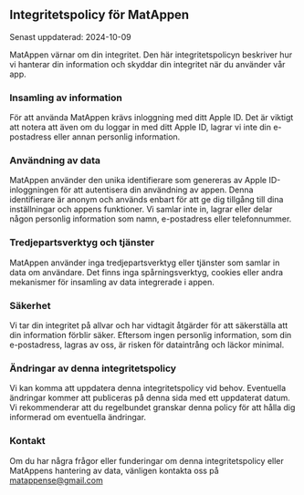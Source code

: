 ## Integritetspolicy för MatAppen ##

Senast uppdaterad: 2024-10-09

MatAppen värnar om din integritet. Den här integritetspolicyn beskriver hur vi hanterar din information och skyddar din integritet när du använder vår app.

### Insamling av information

För att använda MatAppen krävs inloggning med ditt Apple ID. Det är viktigt att notera att även om du loggar in med ditt Apple ID, lagrar vi inte din e-postadress eller annan personlig information.

### Användning av data

MatAppen använder den unika identifierare som genereras av Apple ID-inloggningen för att autentisera din användning av appen. Denna identifierare är anonym och används enbart för att ge dig tillgång till dina inställningar och appens funktioner. Vi samlar inte in, lagrar eller delar någon personlig information som namn, e-postadress eller telefonnummer.

### Tredjepartsverktyg och tjänster

MatAppen använder inga tredjepartsverktyg eller tjänster som samlar in data om användare. Det finns inga spårningsverktyg, cookies eller andra mekanismer för insamling av data integrerade i appen.

### Säkerhet

Vi tar din integritet på allvar och har vidtagit åtgärder för att säkerställa att din information förblir säker. Eftersom ingen personlig information, som din e-postadress, lagras av oss, är risken för dataintrång och läckor minimal.

### Ändringar av denna integritetspolicy

Vi kan komma att uppdatera denna integritetspolicy vid behov. Eventuella ändringar kommer att publiceras på denna sida med ett uppdaterat datum. Vi rekommenderar att du regelbundet granskar denna policy för att hålla dig informerad om eventuella ändringar.

### Kontakt

Om du har några frågor eller funderingar om denna integritetspolicy eller MatAppens hantering av data, vänligen kontakta oss på matappense@gmail.com
